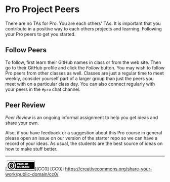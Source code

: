 # Pro Project Peers

There are no TAs for Pro. You are each others' TAs. It is important
that you contribute in a positive way to each others projects and
learning. Following your Pro peers to get you started.

## Follow Peers

To follow, first learn their GitHub names in class or from the web
site. Then go to their GitHub profile and click the *Follow* button.
You may wish to follow Pro peers from other classes as well. Classes
are just a regular time to meet weekly, consider yourself part of
a larger group than just the peers you meet with on a particular class
day. You can also connect regularly with your peers in the `#pro`
chat channel.

## Peer Review

*Peer Review* is an ongoing informal assignment to help you get
ideas and share your own.

Also, if you have feedback or a suggestion about this Pro course in
general please open an issue on our version of the starter repo
so we can have a record of your ideas. As usual, the students are the
best source of ideas on how to make stuff better.

---
[![cc-zero](cc-zero.png)][CC0]
[CC0]: https://creativecommons.org/share-your-work/public-domain/cc0/

